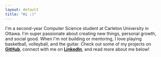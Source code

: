 ```yaml
---
layout: default
title: "Hi :)"
---
```

I'm a second-year Computer Science student at Carleton University in Ottawa. I'm super passionate about creating new things, personal growth, and social good. When I'm not building or mentoring, I love playing basketball, volleyball, and the guitar. Check out some of my projects on **[GitHub](https://github.com/zhu-tom)**, connect with me on **[LinkedIn](https://www.linkedin.com/in/zhu-tom)**, and read more about me below!